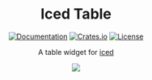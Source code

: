 <div align="center">

# Iced Table

[![Documentation](https://docs.rs/iced_table/badge.svg)](https://docs.rs/iced_table)
[![Crates.io](https://img.shields.io/crates/v/iced_table.svg)](https://crates.io/crates/iced_table)
[![License](https://img.shields.io/crates/l/iced_table.svg)](https://github.com/tarkah/iced_table/blob/master/LICENSE)

A table widget for [iced](https://github.com/iced-rs/iced)

![](https://github.com/tarkah/iced_table/blob/master/assets/demo.gif)
